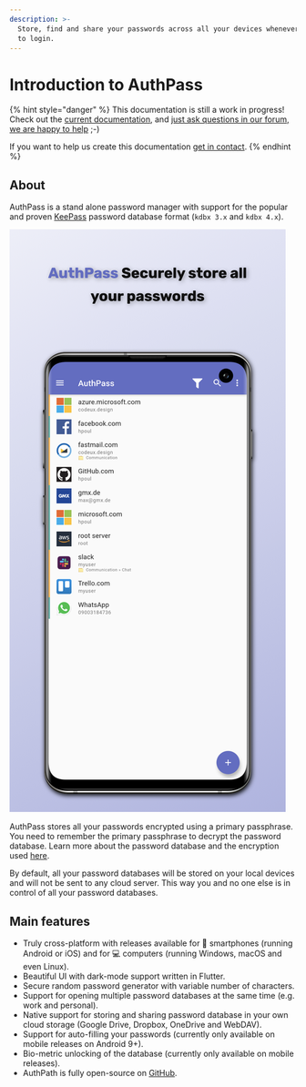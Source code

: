 ```yaml
---
description: >-
  Store, find and share your passwords across all your devices whenever you need
  to login.
---
```


# Introduction to AuthPass

{% hint style="danger" %}
This documentation is still a work in progress! Check out the [current documentation](https://authpass.app/docs/), and [just ask questions in our forum, we are happy to help](https://forum.authpass.app/) ;-\)

 If you want to help us create this documentation [get in contact](https://forum.authpass.app/c/documentation-authors/6).
{% endhint %}

## About

AuthPass is a stand alone password manager with support for the popular and proven [KeePass](https://keepass.info/help/base/index.html) password database format \(`kdbx 3.x` and `kdbx 4.x`\).

![](.gitbook/assets/samsung-galaxy-s10-plus-openfile2.png)

AuthPass stores all your passwords encrypted using a primary passphrase. You need to remember the primary passphrase to decrypt the password database. Learn more about the password database and the encryption used [here](https://keepass.info/help/kb/kdbx_4.html).

By default, all your password databases will be stored on your local devices and will not be sent to any cloud server. This way you and no one else is in control of all your password databases.

## Main features

* Truly cross-platform with releases available for 📱 smartphones \(running Android or iOS\) and for 💻 computers \(running Windows, macOS and even Linux\).
* Beautiful UI with dark-mode support written in Flutter.
* Secure random password generator with variable number of characters.
* Support for opening multiple password databases at the same time \(e.g. work and personal\).
* Native support for storing and sharing password database in your own cloud storage \(Google Drive, Dropbox, OneDrive and WebDAV\).
* Support for auto-filling your passwords \(currently only available on mobile releases on Android 9+\).
* Bio-metric unlocking of the database \(currently only available on mobile releases\).
* AuthPath is fully open-source on [GitHub](https://github.com/authpass/authpass/).



